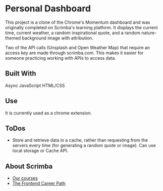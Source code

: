 # Personal Dashboard
This project is a clone of the Chrome's Momentum dashboard and was originally completed on Scrimba's learning platform. It displays the current time, current weather, a random inspirational quote, and a random nature-themed background image with attribution.

Two of the API calls (Unsplash and Open Weather Map) that require an access key are made through scrimba.com. This makes it easier for someone practicing working with APIs to access data. 

## Built With
Async JavaScript 
HTML/CSS

## Use
It is currently used as a chrome extension.

## ToDos
- Store and retrieve data in a cache, rather than requesting from the servers every time (for generating a random quote or image). Can use local storage or Cache API.

## About Scrimba
- [Our courses](https://scrimba.com/allcourses)
- [The Frontend Career Path](https://scrimba.com/learn/frontend)
